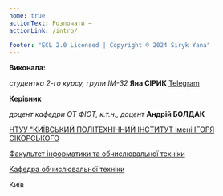 ```yaml
---
home: true
actionText: Розпочати →
actionLink: /intro/

footer: "ECL 2.0 Licensed | Copyright © 2024 Siryk Yana"
---
```



**Виконала:**

*студентка 2-го курсу, групи ІМ-32*<span padding-right:5em></span> **Яна СІРИК** [Telegram](https://t.me/hinonekko)

**Керівник**

*доцент кафедри ОТ ФІОТ, к.т.н., доцент*<span padding-right:5em></span> **Андрій БОЛДАК** 

[НТУУ "КИЇВСЬКИЙ ПОЛІТЕХНІЧНИЙ ІНСТИТУТ імені ІГОРЯ СІКОРСЬКОГО](https://kpi.ua/)

[Факультет інформатики та обчислювальної техніки](https://fiot.kpi.ua/)

[Кафедра обчислювальної техніки](https://comsys.kpi.ua/)

Київ
